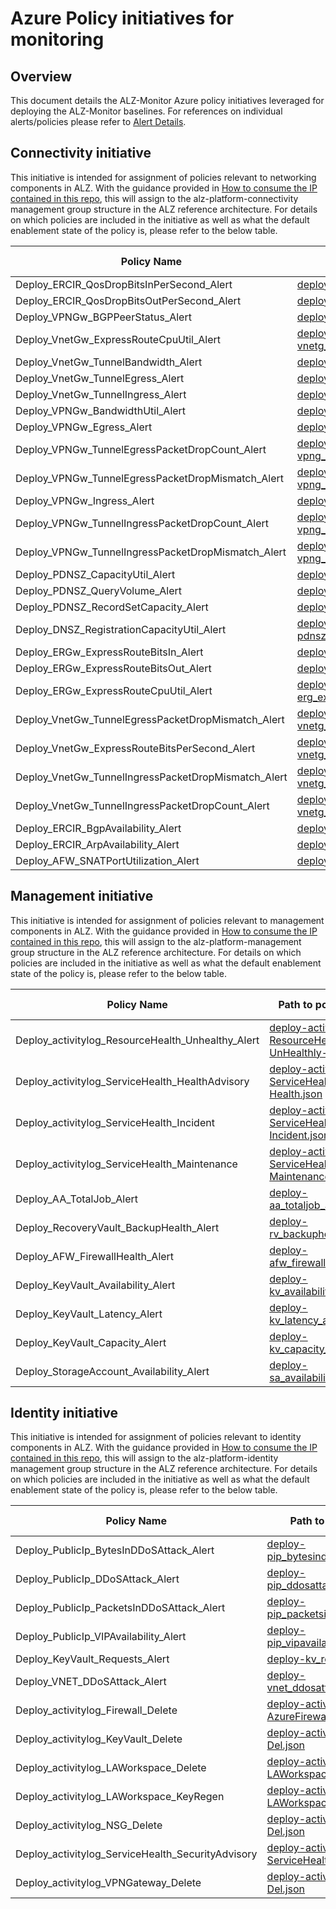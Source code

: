 # Azure Policy initiatives for monitoring

## Overview

This document details the ALZ-Monitor Azure policy initiatives leveraged for deploying the ALZ-Monitor baselines. For references on individual alerts/policies please refer to [Alert Details](https://github.com/Azure/alz-monitor/wiki/AlertsDetails).

## Connectivity initiative

This initiative is intended for assignment of policies relevant to networking components in ALZ. With the guidance provided in [How to consume the IP contained in this repo](https://github.com/Azure/alz-monitor/wiki/ConsumerGuide), this will assign to the alz-platform-connectivity management group structure in the ALZ reference architecture. For details on which policies are included in the initiative as well as what the default enablement state of the policy is, please refer to the below table. 

| **Policy Name** | **Path to policy json file** | **Policy default effect** |
|----------|----------|----------|
| Deploy_ERCIR_QosDropBitsInPerSecond_Alert | [deploy-ercir_qosdropsbitsin_alert.json](https://github.com/Azure/alz-monitor/blob/main/src/resources/Microsoft.Authorization/policyDefinitions/deploy-ercir_qosdropsbitsin_alert.json) | deployIfNotExists |
| Deploy_ERCIR_QosDropBitsOutPerSecond_Alert | [deploy-ercir_qosdropsbitsout_alert.json](https://github.com/Azure/alz-monitor/blob/main/src/resources/Microsoft.Authorization/policyDefinitions/deploy-ercir_qosdropsbitsout_alert.json) | deployIfNotExists|
| Deploy_VPNGw_BGPPeerStatus_Alert | [deploy-vpng_bgppeerstatus_alert.json](https://github.com/Azure/alz-monitor/blob/main/src/resources/Microsoft.Authorization/policyDefinitions/deploy-vpng_bgppeerstatus_alert.json) | deployIfNotExists|
| Deploy_VnetGw_ExpressRouteCpuUtil_Alert | [deploy-vnetg_expressroutecpuutilization_alert.json](https://github.com/Azure/alz-monitor/blob/main/src/resources/Microsoft.Authorization/policyDefinitions/deploy-vnetg_expressroutecpuutilization_alert.json) | deployIfNotExists|
| Deploy_VnetGw_TunnelBandwidth_Alert | [deploy-vnetg_bandwidthutilization_alert.json](https://github.com/Azure/alz-monitor/blob/main/src/resources/Microsoft.Authorization/policyDefinitions/deploy-vnetg_bandwidthutilization_alert.json) | deployIfNotExists |
| Deploy_VnetGw_TunnelEgress_Alert | [deploy-vnetg_egress_alert.json](https://github.com/Azure/alz-monitor/blob/main/src/resources/Microsoft.Authorization/policyDefinitions/deploy-vnetg_egress_alert.json) | disabled|
| Deploy_VnetGw_TunnelIngress_Alert | [deploy-vnetg_ingress_alert.json](https://github.com/Azure/alz-monitor/blob/main/src/resources/Microsoft.Authorization/policyDefinitions/deploy-vnetg_ingress_alert.json) | disabled |
| Deploy_VPNGw_BandwidthUtil_Alert | [deploy-vpng_bandwidthutilization_alert.json](https://github.com/Azure/alz-monitor/blob/main/src/resources/Microsoft.Authorization/policyDefinitions/deploy-vpng_bandwidthutilization_alert.json) | deployIfNotExists |
| Deploy_VPNGw_Egress_Alert | [deploy-vpng_egress_alert.json](https://github.com/Azure/alz-monitor/blob/main/src/resources/Microsoft.Authorization/policyDefinitions/deploy-vpng_egress_alert.json) | disabled |
| Deploy_VPNGw_TunnelEgressPacketDropCount_Alert | [deploy-vpng_egresspacketdropcount_alert.json](https://github.com/Azure/alz-monitor/blob/main/src/resources/Microsoft.Authorization/policyDefinitions/deploy-vpng_egresspacketdropcount_alert.json) | deployIfNotExists|
| Deploy_VPNGw_TunnelEgressPacketDropMismatch_Alert | [deploy-vpng_egresspacketdropmismatch_alert.json](https://github.com/Azure/alz-monitor/blob/main/src/resources/Microsoft.Authorization/policyDefinitions/deploy-vpng_egresspacketdropmismatch_alert.json) | deployIfNotExists|
| Deploy_VPNGw_Ingress_Alert | [deploy-vpng_ingress_alert.json](https://github.com/Azure/alz-monitor/blob/main/src/resources/Microsoft.Authorization/policyDefinitions/deploy-vpng_ingress_alert.json) | disabled |
| Deploy_VPNGw_TunnelIngressPacketDropCount_Alert | [deploy-vpng_ingresspacketdropcount_alert.json](https://github.com/Azure/alz-monitor/blob/main/src/resources/Microsoft.Authorization/policyDefinitions/deploy-vpng_ingresspacketdropcount_alert.json) | deployIfNotExists|
| Deploy_VPNGw_TunnelIngressPacketDropMismatch_Alert | [deploy-vpng_ingresspacketdropmismatch_alert.json](https://github.com/Azure/alz-monitor/blob/main/src/resources/Microsoft.Authorization/policyDefinitions/deploy-vpng_ingresspacketdropmismatch_alert.json) | deployIfNotExists |
| Deploy_PDNSZ_CapacityUtil_Alert | [deploy-pdnsz_capacityutilization_alert.json](https://github.com/Azure/alz-monitor/blob/main/src/resources/Microsoft.Authorization/policyDefinitions/deploy-pdnsz_capacityutilization_alert.json) | deployIfNotExists|
| Deploy_PDNSZ_QueryVolume_Alert | [deploy-pdnsz_queryvolume_alert.json](https://github.com/Azure/alz-monitor/blob/main/src/resources/Microsoft.Authorization/policyDefinitions/deploy-pdnsz_queryvolume_alert.json) | disabled |
| Deploy_PDNSZ_RecordSetCapacity_Alert | [deploy-pdnsz_recordsetcapacity_alert.json](https://github.com/Azure/alz-monitor/blob/main/src/resources/Microsoft.Authorization/policyDefinitions/deploy-pdnsz_recordsetcapacity_alert.json) | deployIfNotExists |
| Deploy_DNSZ_RegistrationCapacityUtil_Alert | [deploy-pdnsz_registrationcapacityutilization_alert.json](https://github.com/Azure/alz-monitor/blob/main/src/resources/Microsoft.Authorization/policyDefinitions/deploy-pdnsz_registrationcapacityutilization_alert.json) | deployIfNotExists|
| Deploy_ERGw_ExpressRouteBitsIn_Alert | [deploy-erg_bitsinpersecond_alert.json](https://github.com/Azure/alz-monitor/blob/main/src/resources/Microsoft.Authorization/policyDefinitions/deploy-erg_bitsinpersecond_alert.json) | disabled|
| Deploy_ERGw_ExpressRouteBitsOut_Alert | [deploy-erg_bitsoutpersecond_alert.json](https://github.com/Azure/alz-monitor/blob/main/src/resources/Microsoft.Authorization/policyDefinitions/deploy-erg_bitsoutpersecond_alert.json) | disabled|
| Deploy_ERGw_ExpressRouteCpuUtil_Alert | [deploy-erg_expressroutecpuutilization_alert.json](https://github.com/Azure/alz-monitor/blob/main/src/resources/Microsoft.Authorization/policyDefinitions/deploy-erg_expressroutecpuutilization_alert.json) | deployIfNotExists |
| Deploy_VnetGw_TunnelEgressPacketDropMismatch_Alert | [deploy-vnetg_egresspacketdropmismatch_alert.json](https://github.com/Azure/alz-monitor/blob/main/src/resources/Microsoft.Authorization/policyDefinitions/deploy-vnetg_egresspacketdropmismatch_alert.json) | deployIfNotExists |
| Deploy_VnetGw_ExpressRouteBitsPerSecond_Alert | [deploy-vnetg_expressroutebitspersecond_alert.json](https://github.com/Azure/alz-monitor/blob/main/src/resources/Microsoft.Authorization/policyDefinitions/deploy-vnetg_expressroutebitspersecond_alert.json) | deployIfNotExists |
| Deploy_VnetGw_TunnelIngressPacketDropMismatch_Alert | [deploy-vnetg_ingresspacketdropmismatch_alert.json](https://github.com/Azure/alz-monitor/blob/main/src/resources/Microsoft.Authorization/policyDefinitions/deploy-vnetg_ingresspacketdropmismatch_alert.json) | deployIfNotExists |
| Deploy_VnetGw_TunnelIngressPacketDropCount_Alert | [deploy-vnetg_ingresspacketdropcount_alert.json](https://github.com/Azure/alz-monitor/blob/main/src/resources/Microsoft.Authorization/policyDefinitions/deploy-vnetg_ingresspacketdropcount_alert.json) | deployIfNotExists |
| Deploy_ERCIR_BgpAvailability_Alert | [deploy-ercir_bgpavailability_alert.json](https://github.com/Azure/alz-monitor/blob/main/src/resources/Microsoft.Authorization/policyDefinitions/deploy-ercir_bgpavailability_alert.json) | deployIfNotExists |
| Deploy_ERCIR_ArpAvailability_Alert | [deploy-ercir_arpavailability_alert.json](https://github.com/Azure/alz-monitor/blob/main/src/resources/Microsoft.Authorization/policyDefinitions/deploy-ercir_arpavailability_alert.json) | deployIfNotExists |
| Deploy_AFW_SNATPortUtilization_Alert | [deploy-afw_snatportutilization_alert.json](https://github.com/Azure/alz-monitor/blob/main/src/resources/Microsoft.Authorization/policyDefinitions/deploy-afw_snatportutilization_alert.json) | deployIfNotExists |

## Management initiative

This initiative is intended for assignment of policies relevant to management components in ALZ. With the guidance provided in [How to consume the IP contained in this repo](https://github.com/Azure/alz-monitor/wiki/ConsumerGuide), this will assign to the alz-platform-management group structure in the ALZ reference architecture. For details on which policies are included in the initiative as well as what the default enablement state of the policy is, please refer to the below table. 

| **Policy Name** | **Path to policy json file** | **Policy default effect** |
|----------|----------|----------|
| Deploy_activitylog_ResourceHealth_Unhealthy_Alert | [deploy-activitylog-ResourceHealth-UnHealthly-alert.json](https://github.com/Azure/alz-monitor/blob/main/src/resources/Microsoft.Authorization/policyDefinitions/deploy-activitylog-ResourceHealth-UnHealthly-alert.json) | Row 2, Column 3 |
| Deploy_activitylog_ServiceHealth_HealthAdvisory | [deploy-activitylog-ServiceHealth-Health.json](https://github.com/Azure/alz-monitor/blob/main/src/resources/Microsoft.Authorization/policyDefinitions/deploy-activitylog-ServiceHealth-Health.json)  | Row 2, Column 3 |
| Deploy_activitylog_ServiceHealth_Incident | [deploy-activitylog-ServiceHealth-Incident.json](https://github.com/Azure/alz-monitor/blob/main/src/resources/Microsoft.Authorization/policyDefinitions/deploy-activitylog-ServiceHealth-Incident.json)  | Row 2, Column 3 |
| Deploy_activitylog_ServiceHealth_Maintenance | [deploy-activitylog-ServiceHealth-Maintenance.json](https://github.com/Azure/alz-monitor/blob/main/src/resources/Microsoft.Authorization/policyDefinitions/deploy-activitylog-ServiceHealth-Maintenance.json)  | Row 2, Column 3 |
| Deploy_AA_TotalJob_Alert | [deploy-aa_totaljob_alert.json](https://github.com/Azure/alz-monitor/blob/main/src/resources/Microsoft.Authorization/policyDefinitions/deploy-aa_totaljob_alert.json) | deployIfNotExists |
| Deploy_RecoveryVault_BackupHealth_Alert | [deploy-rv_backuphealth_alert.json](https://github.com/Azure/alz-monitor/blob/main/src/resources/Microsoft.Authorization/policyDefinitions/deploy-rv_backuphealth_alert.json)  | deployIfNotExists |
| Deploy_AFW_FirewallHealth_Alert | [deploy-afw_firewallhealth_alert](https://github.com/Azure/alz-monitor/blob/main/src/resources/Microsoft.Authorization/policyDefinitions/deploy-afw_firewallhealth_alert.json)  | deployIfNotExists |
| Deploy_KeyVault_Availability_Alert | [deploy-kv_availability_alert.json](https://github.com/Azure/alz-monitor/blob/main/src/resources/Microsoft.Authorization/policyDefinitions/deploy-kv_availability_alert.json)  | disabled |
| Deploy_KeyVault_Latency_Alert | [deploy-kv_latency_alert.json](https://github.com/Azure/alz-monitor/blob/main/src/resources/Microsoft.Authorization/policyDefinitions/deploy-kv_latency_alert.json)  | disabled |
| Deploy_KeyVault_Capacity_Alert | [deploy-kv_capacity_alert.json](https://github.com/Azure/alz-monitor/blob/main/src/resources/Microsoft.Authorization/policyDefinitions/deploy-kv_capacity_alert.json)  | disabled |
| Deploy_StorageAccount_Availability_Alert | [deploy-sa_availability_alert.json](https://github.com/Azure/alz-monitor/blob/main/src/resources/Microsoft.Authorization/policyDefinitions/deploy-sa_availability_alert.json)  | deployIfNotExists |

## Identity initiative

This initiative is intended for assignment of policies relevant to identity components in ALZ. With the guidance provided in [How to consume the IP contained in this repo](https://github.com/Azure/alz-monitor/wiki/ConsumerGuide), this will assign to the alz-platform-identity management group structure in the ALZ reference architecture. For details on which policies are included in the initiative as well as what the default enablement state of the policy is, please refer to the below table. 

| **Policy Name** | **Path to policy json file** | **Policy default effect** |
|----------|----------|----------|
| Deploy_PublicIp_BytesInDDoSAttack_Alert | [deploy-pip_bytesinddosattack_alert.json](https://github.com/Azure/alz-monitor/blob/main/src/resources/Microsoft.Authorization/policyDefinitions/deploy-pip_bytesinddosattack_alert.json) | disabled |
| Deploy_PublicIp_DDoSAttack_Alert | [deploy-pip_ddosattack_alert.json](https://github.com/Azure/alz-monitor/blob/main/src/resources/Microsoft.Authorization/policyDefinitions/deploy-pip_ddosattack_alert.json)  | deployIfNotExists |
| Deploy_PublicIp_PacketsInDDoSAttack_Alert | [deploy-pip_packetsinddos_alert.json](https://github.com/Azure/alz-monitor/blob/main/src/resources/Microsoft.Authorization/policyDefinitions/deploy-pip_packetsinddos_alert.json)  | disabled |
| Deploy_PublicIp_VIPAvailability_Alert | [deploy-pip_vipavailability_alert.json](https://github.com/Azure/alz-monitor/blob/main/src/resources/Microsoft.Authorization/policyDefinitions/deploy-pip_vipavailability_alert.json)  | deployIfNotExists |
| Deploy_KeyVault_Requests_Alert | [deploy-kv_requests_alert.json](https://github.com/Azure/alz-monitor/blob/main/src/resources/Microsoft.Authorization/policyDefinitions/deploy-kv_requests_alert.json) | disabled |
| Deploy_VNET_DDoSAttack_Alert | [deploy-vnet_ddosattack_alert.json](https://github.com/Azure/alz-monitor/blob/main/src/resources/Microsoft.Authorization/policyDefinitions/deploy-vnet_ddosattack_alert.json)  | deployIfNotExists |
| Deploy_activitylog_Firewall_Delete | [deploy-activitylog-AzureFirewall-Del.json](https://github.com/Azure/alz-monitor/blob/main/src/resources/Microsoft.Authorization/policyDefinitions/deploy-activitylog-AzureFirewall-Del.json)  | NA |
| Deploy_activitylog_KeyVault_Delete | [deploy-activitylog-KeyVault-Del.json](https://github.com/Azure/alz-monitor/blob/main/src/resources/Microsoft.Authorization/policyDefinitions/deploy-activitylog-KeyVault-Del.json)  | Row 2, Column 3 |
| Deploy_activitylog_LAWorkspace_Delete | [deploy-activitylog-LAWorkspace-Del.json](https://github.com/Azure/alz-monitor/blob/main/src/resources/Microsoft.Authorization/policyDefinitions/deploy-activitylog-LAWorkspace-Del.json)  | Row 2, Column 3 |
| Deploy_activitylog_LAWorkspace_KeyRegen | [deploy-activitylog-LAWorkspace-ReGen.json](https://github.com/Azure/alz-monitor/blob/main/src/resources/Microsoft.Authorization/policyDefinitions/deploy-activitylog-LAWorkspace-ReGen.json)  | Row 2, Column 3 |
| Deploy_activitylog_NSG_Delete | [deploy-activitylog-NSG-Del.json](https://github.com/Azure/alz-monitor/blob/main/src/resources/Microsoft.Authorization/policyDefinitions/deploy-activitylog-NSG-Del.json)  | Row 2, Column 3 |
| Deploy_activitylog_ServiceHealth_SecurityAdvisory | [deploy-activitylog-ServiceHealth-Security.json](https://github.com/Azure/alz-monitor/blob/main/src/resources/Microsoft.Authorization/policyDefinitions/deploy-activitylog-ServiceHealth-Security.json)  | Row 2, Column 3 |
| Deploy_activitylog_VPNGateway_Delete | [deploy-activitylog-VPNGate-Del.json](https://github.com/Azure/alz-monitor/blob/main/src/resources/Microsoft.Authorization/policyDefinitions/deploy-activitylog-VPNGate-Del.json)  | Row 2, Column 3 |
